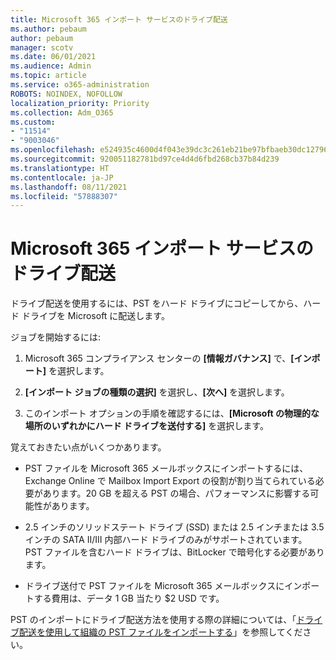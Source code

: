 ```yaml
---
title: Microsoft 365 インポート サービスのドライブ配送
ms.author: pebaum
author: pebaum
manager: scotv
ms.date: 06/01/2021
ms.audience: Admin
ms.topic: article
ms.service: o365-administration
ROBOTS: NOINDEX, NOFOLLOW
localization_priority: Priority
ms.collection: Adm_O365
ms.custom:
- "11514"
- "9003046"
ms.openlocfilehash: e524935c4600d4f043e39dc3c261eb21be97bfbaeb30dc1279676e2d5578ba4b
ms.sourcegitcommit: 920051182781bd97ce4d4d6fbd268cb37b84d239
ms.translationtype: HT
ms.contentlocale: ja-JP
ms.lasthandoff: 08/11/2021
ms.locfileid: "57888307"
---
```

# <a name="drive-shipping-in-the-microsoft-365-import-service"></a>Microsoft 365 インポート サービスのドライブ配送

ドライブ配送を使用するには、PST をハード ドライブにコピーしてから、ハード ドライブを Microsoft に配送します。

ジョブを開始するには:

1. Microsoft 365 コンプライアンス センターの **[情報ガバナンス]** で、**[インポート]** を選択します。

1. **[インポート ジョブの種類の選択]** を選択し、**[次へ]** を選択します。

1. このインポート オプションの手順を確認するには、**[Microsoft の物理的な場所のいずれかにハード ドライブを送付する]** を選択します。

覚えておきたい点がいくつかあります。

- PST ファイルを Microsoft 365 メールボックスにインポートするには、Exchange Online で Mailbox Import Export の役割が割り当てられている必要があります。20 GB を超える PST の場合、パフォーマンスに影響する可能性があります。

- 2.5 インチのソリッドステート ドライブ (SSD) または 2.5 インチまたは 3.5 インチの SATA II/III 内部ハード ドライブのみがサポートされています。
PST ファイルを含むハード ドライブは、BitLocker で暗号化する必要があります。

- ドライブ送付で PST ファイルを Microsoft 365 メールボックスにインポートする費用は、データ 1 GB 当たり $2 USD です。

PST のインポートにドライブ配送方法を使用する際の詳細については、「[ドライブ配送を使用して組織の PST ファイルをインポートする](https://docs.microsoft.com/microsoft-365/compliance/use-drive-shipping-to-import-pst-files-to-office-365)」を参照してください。